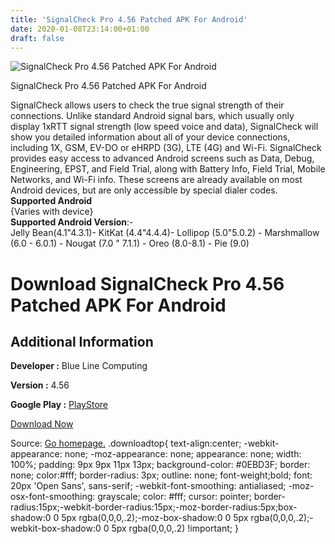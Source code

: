 ```yaml
---
title: 'SignalCheck Pro 4.56 Patched APK For Android'
date: 2020-01-08T23:14:00+01:00
draft: false
---
```


![SignalCheck Pro 4.56 Patched APK For Android](https://i0.wp.com/apkhome.net/wp-content/uploads/2020/01/SignalCheck-Pro-4.56-Patched.png "SignalCheck Pro 4.56 Patched APK For Android")

  

SignalCheck Pro 4.56 Patched APK For Android

SignalCheck allows users to check the true signal strength of their connections. Unlike standard Android signal bars, which usually only display 1xRTT signal strength (low speed voice and data), SignalCheck will show you detailed information about all of your device connections, including 1X, GSM, EV-DO or eHRPD (3G), LTE (4G) and Wi-Fi. SignalCheck provides easy access to advanced Android screens such as Data, Debug, Engineering, EPST, and Field Trial, along with Battery Info, Field Trial, Mobile Networks, and Wi-Fi info. These screens are already available on most Android devices, but are only accessible by special dialer codes.  
**Supported Android**  
{Varies with device}  
**Supported Android Version**:-  
Jelly Bean(4.1"4.3.1)- KitKat (4.4"4.4.4)- Lollipop (5.0"5.0.2) - Marshmallow (6.0 - 6.0.1) - Nougat (7.0 " 7.1.1) - Oreo (8.0-8.1) - Pie (9.0)

Download SignalCheck Pro 4.56 Patched APK For Android
=====================================================

Additional Information
----------------------

**Developer :** Blue Line Computing

**Version :** 4.56

**Google Play :** [PlayStore](https://play.google.com/store/apps/details?id=com.blueline.signalcheck)

  

[Download Now](https://store4app.co/post/signalcheck-pro-4-56-patched-apk-for-android_1578500135)

  
Source: [Go homepage.](https://store4app.co/post/signalcheck-pro-4-56-patched-apk-for-android_1578500135) .downloadtop{ text-align:center; -webkit-appearance: none; -moz-appearance: none; appearance: none; width: 100%; padding: 9px 9px 11px 13px; background-color: #0EBD3F; border: none; color:#fff; border-radius: 3px; outline: none; font-weight;bold; font: 20px 'Open Sans', sans-serif; -webkit-font-smoothing: antialiased; -moz-osx-font-smoothing: grayscale; color: #fff; cursor: pointer; border-radius:15px;-webkit-border-radius:15px;-moz-border-radius:5px;box-shadow:0 0 5px rgba(0,0,0,.2);-moz-box-shadow:0 0 5px rgba(0,0,0,.2);-webkit-box-shadow:0 0 5px rgba(0,0,0,.2) !important; }